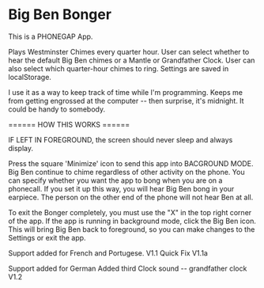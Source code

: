 # Big Ben Bonger

This is a PHONEGAP App.

Plays Westminster Chimes every quarter hour. User can select whether to hear the default
Big Ben chimes or a Mantle  or Grandfather Clock.  User can also select which quarter-hour chimes
to ring. Settings are saved in localStorage.

I use it as a way to keep track of time while I'm programming.
Keeps me from getting engrossed at the computer -- then surprise, it's midnight.
It could be handy to somebody.

====== HOW THIS WORKS ======

IF LEFT IN FOREGROUND, the screen should never sleep and always display.
 
Press the square 'Minimize' icon to send this app into BACGROUND MODE.
Big Ben continue to chime regardless of other activity on the phone.
You can specify whether you want the app to bong when you are on a 
phonecall. If you set it up this way, you will hear Big Ben bong in
your earpiece. The person on the other end of the phone will not hear
Ben at all.

To exit the Bonger completely, you must use the "X" in the top right corner 
of the app. If the app is running in background mode, click the Big Ben icon. 
This will bring Big Ben back to foreground, so you can make changes to the
Settings or exit the app.

Support added for French and Portugese. V1.1
Quick Fix  V1.1a 

Support added for German
Added third Clock sound -- grandfather clock  V1.2
